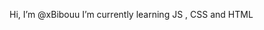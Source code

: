 Hi, I’m @xBibouu
I’m currently learning JS , CSS and HTML

<!---
xBibouu/xBibouu is a ✨ special ✨ repository because its `README.md` (this file) appears on your GitHub profile.
You can click the Preview link to take a look at your changes.
--->
